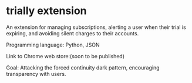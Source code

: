 # trially extension
An extension for managing subscriptions, alerting a user when their trial is expiring, and avoiding silent charges to their accounts.


Programming language: Python, JSON


Link to Chrome web store:(soon to be published)


Goal: Attacking the forced continuity dark pattern, encouraging transparency with users.
